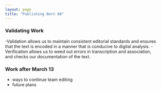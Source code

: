 ```yaml
---
layout: page
title: "Publishing Bern 88"
---
```





### Validating Work

-Validation allows us to maintain consistent editorial standards and ensures that the text is encoded in a manner that is conducive to digital analysis.
-Verification allows us to weed out errors in transcription and association, and checks our documentation of the text.


### Work after March 13

- ways to continue team editing
- future plans
